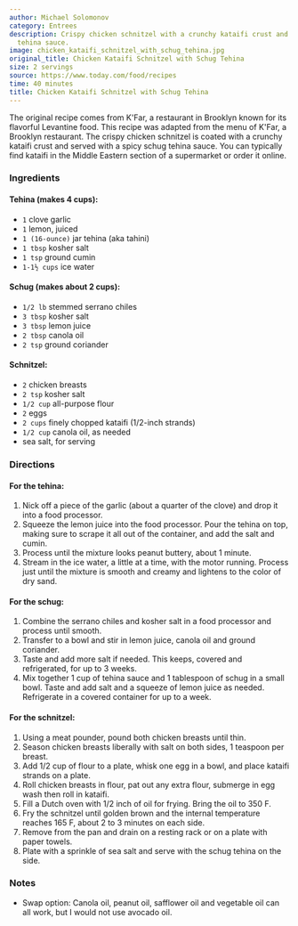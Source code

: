 ```yaml
---
author: Michael Solomonov
category: Entrees
description: Crispy chicken schnitzel with a crunchy kataifi crust and a spicy schug
  tehina sauce.
image: chicken_kataifi_schnitzel_with_schug_tehina.jpg
original_title: Chicken Kataifi Schnitzel with Schug Tehina
size: 2 servings
source: https://www.today.com/food/recipes
time: 40 minutes
title: Chicken Kataifi Schnitzel with Schug Tehina
---
```


The original recipe comes from K'Far, a restaurant in Brooklyn known for its flavorful Levantine food. This recipe was adapted from the menu of K'Far, a Brooklyn restaurant. The crispy chicken schnitzel is coated with a crunchy kataifi crust and served with a spicy schug tehina sauce. You can typically find kataifi in the Middle Eastern section of a supermarket or order it online.

### Ingredients

#### Tehina (makes 4 cups):
* `1` clove garlic 
* `1` lemon, juiced 
* `1 (16-ounce)` jar tehina (aka tahini)
* `1 tbsp` kosher salt
* `1 tsp` ground cumin 
* `1-1½ cups` ice water 

#### Schug (makes about 2 cups):
* `1/2 lb` stemmed serrano chiles 
* `3 tbsp` kosher salt 
* `3 tbsp` lemon juice 
* `2 tbsp` canola oil 
* `2 tsp` ground coriander 

#### Schnitzel:
* `2` chicken breasts 
* `2 tsp` kosher salt 
* `1/2 cup` all-purpose flour 
* `2` eggs
* `2 cups` finely chopped kataifi (1/2-inch strands) 
* `1/2 cup` canola oil, as needed 
*  sea salt, for serving

### Directions

#### For the tehina:
1. Nick off a piece of the garlic (about a quarter of the clove) and drop it into a food processor.
2. Squeeze the lemon juice into the food processor. Pour the tehina on top, making sure to scrape it all out of the container, and add the salt and cumin.
3. Process until the mixture looks peanut buttery, about 1 minute.
4. Stream in the ice water, a little at a time, with the motor running. Process just until the mixture is smooth and creamy and lightens to the color of dry sand.

#### For the schug:
1. Combine the serrano chiles and kosher salt in a food processor and process until smooth.
2. Transfer to a bowl and stir in lemon juice, canola oil and ground coriander.
3. Taste and add more salt if needed. This keeps, covered and refrigerated, for up to 3 weeks.
4. Mix together 1 cup of tehina sauce and 1 tablespoon of schug in a small bowl. Taste and add salt and a squeeze of lemon juice as needed. Refrigerate in a covered container for up to a week.

#### For the schnitzel:
1. Using a meat pounder, pound both chicken breasts until thin.
2. Season chicken breasts liberally with salt on both sides, 1 teaspoon per breast.
3. Add 1/2 cup of flour to a plate, whisk one egg in a bowl, and place kataifi strands on a plate.
4. Roll chicken breasts in flour, pat out any extra flour, submerge in egg wash then roll in kataifi.
5. Fill a Dutch oven with 1/2 inch of oil for frying. Bring the oil to 350 F.
6. Fry the schnitzel until golden brown and the internal temperature reaches 165 F, about 2 to 3 minutes on each side.
7. Remove from the pan and drain on a resting rack or on a plate with paper towels.
8. Plate with a sprinkle of sea salt and serve with the schug tehina on the side.

### Notes

- Swap option: Canola oil, peanut oil, safflower oil and vegetable oil can all work, but I would not use avocado oil.